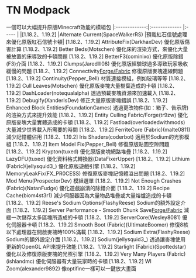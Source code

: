 # TN Modpack
一個可以大幅提升原版Minecraft效能的模組包
|:-------------:|:------------- |:----- |
|[1.18.2、1.19.2]	|Alternate Current(SpaceWalkerRS)	|預載紅石信號處理來優化原版紅石信號卡頓|
[1.18.2、1.19.2]	AttributeFix(DarkhaxDev)	優化原版傷害計算
[1.18.2、1.19.2]	Better Beds(Motschen)	優化床的渲染方式，來優化大量被放置的床導致的卡頓問題
[1.18.2、1.19.2]	BetterF3(cominixo)	優化原版除錯(F3)介面
[1.18.2、1.19.2]	Clumps(Jaredlll08)	優化原版經驗球過多導致玩家吸收緩慢的問題
[1.18.2、1.19.2]	Connectivity[Forge/Fabric](someaddon)	修復原版麥塊連線問題
[1.18.2、1.19.2]	Continuity(Pepper_Bell)	材質連接模組，例如玻璃等等
[1.18.2、1.19.2]	Cull Leaves(Motschen)	優化原版麥塊大量樹葉造成的卡頓
[1.18.2、1.19.2]	DashLoader(notequalalpha)	透過預載麥塊資源來加速載入
[1.18.2、1.19.2]	Debugify(XanderIsDev)	修正大量原版麥塊錯誤
[1.18.2、1.19.2]	Enhanced Block Entities(FoundationGames)	透過更改物件(如：箱子、告示牌)的渲染方式來提升效能
[1.18.2、1.19.2]	Entity Culling Fabric/Forge(tr9zw)	優化原版麥塊大量實體造成的卡頓
[1.18.2、1.19.2]	Fastload(overloadedwithmods)	大量減少世界載入所需要的時間
[1.18.2、1.19.2]	FerriteCore (Fabric)(malte0811)	減少記憶體佔用
[1.18.2、1.19.2]	Iris Shaders(coderbot)	適用於Sodium的光影模組
[1.18.2、1.19.2]	Item Model Fix(Pepper_Bell)	修復原版貼圖空隙問題
[1.18.2、1.19.2]	Krypton(tuxed)	優化原版麥塊網路堆疊
[1.18.2、1.19.2]	LazyDFU(tuxed)	優化資料格式轉換器(DataFixerUpper)
[1.18.2、1.19.2]	Lithium (Fabric)(jellysquid3_)	優化原版遊戲引擎
[1.18.2、1.19.2]	MemoryLeakFix(FX_PR0CESS)	修復原版麥塊記憶體溢出問題
[1.18.2、1.19.2]	Mod Menu(ProspectorDev)	模組選單
[1.18.2、1.19.2]	Not Enough Crashes (Fabric)(NatanFudge)	優化遊戲崩潰的除錯介面
[1.18.2、1.19.2]	Recipe Cache(biom4st3r1)	減少伺服器因為大量物品堆疊或大量熔爐造成的卡頓
[1.18.2、1.19.2]	Reese's Sodium Options(FlashyReese)	Sodium的額外設定介面
[1.18.2、1.19.2]	Server Performance - Smooth Chunk Save[Forge/Fabric](someaddon)	減緩一次儲存太多區塊所造成的卡頓
[1.18.2、1.19.2]	ServerCore(Wesley8081)	優化伺服器卡頓
[1.18.2、1.19.2]	Smooth Boot (Fabric)(UltimateBoomer)	修復8核以下處理器在開啟麥塊時100%滿載
[1.18.2、1.19.2]	Sodium Extra(FlashyReese)	Sodium的額外設定介面
[1.18.2、1.19.2]	Sodium(jellysquid3_)	透過讓麥塊使用更新的OpenGL API來提升效能
[1.18.2、1.19.2]	Starlight (Fabric)(Spottedstar)	優化以及修復原版麥塊的光照引擎
[1.18.2、1.19.2]	Very Many Players (Fabric)(ishlandmc)	優化伺服器有大量玩家時的卡頓
[1.18.2、1.19.2]	WI Zoom(alexander9892)	像optifine一樣可以一鍵放大畫面
